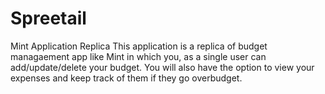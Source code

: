 # Spreetail
Mint Application Replica
This application is a replica of budget managaement app like Mint in which you, as a single user can add/update/delete your budget. You will also have the option to view your expenses and keep track of them if they go overbudget.
